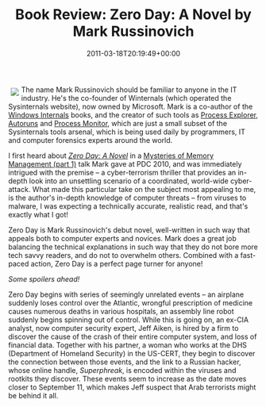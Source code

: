﻿---
title: 'Book Review: Zero Day: A Novel by Mark Russinovich'
date: 2011-03-18T20:19:49+00:00
---
[<img style="float: left; padding: 5px" src="http://i2.wp.com/ecx.images-amazon.com/images/I/51s-8x8YWEL._SL160_.jpg?resize=107%2C160" />](https://www.amazon.com/dp/1250007305/ref=as_li_ss_til?tag=inabs-20&camp=0&creative=0&linkCode=as4&creativeASIN=1250007305&adid=07RKPDMVFCXAC0V01VXY&)The name Mark Russinovich should be familiar to anyone in the IT industry. He's the co-founder of Winternals (which operated the Sysinternals website), now owned by Microsoft. Mark is a co-author of the <a href="http://amzn.to/eKaXDx" target="_blank">Windows Internals</a> books, and the creator of such tools as <a href="http://technet.microsoft.com/en-us/sysinternals/bb896653" target="_blank">Process Explorer</a>, <a href="http://technet.microsoft.com/en-us/sysinternals/bb963902" target="_blank">Autoruns</a> and <a href="http://technet.microsoft.com/en-us/sysinternals/bb896645" target="_blank">Process Monitor</a>, which are just a small subset of the Sysinternals tools arsenal, which is being used daily by programmers, IT and computer forensics experts around the world.

<!-- more -->

I first heard about *<a href="http://www.amazon.com/Zero-Day-Novel-Mark-Russinovich/dp/031261246X?SubscriptionId=AKIAI4TIA44MOSRMVWNA&tag=inabs-20" target="_blank">Zero Day: A Novel</a>* in a <a href="http://player.microsoftpdc.com/Session/1689962d-dea2-48bd-80d8-96e954fa5329" target="_blank">Mysteries of Memory Management (part 1)</a> talk Mark gave at PDC 2010, and was immediately intrigued with the premise &ndash; a cyber-terrorism thriller that provides an in-depth look into an unsettling scenario of a coordinated, world-wide cyber-attack. What made this particular take on the subject most appealing to me, is the author's in-depth knowledge of computer threats &ndash; from viruses to malware, I was expecting a technically accurate, realistic read, and that's exactly what I got!

Zero Day is Mark Russinovich's debut novel, well-written in such way that appeals both to computer experts and novices. Mark does a great job balancing the technical explanations in such way that they do not bore more tech savvy readers, and do not to overwhelm others. Combined with a fast-paced action, Zero Day is a perfect page turner for anyone!

_Some spoilers ahead!_

Zero Day begins with series of seemingly unrelated events &ndash; an airplane suddenly loses control over the Atlantic, wrongful prescription of medicine causes numerous deaths in various hospitals, an assembly line robot suddenly begins spinning out of control. While this is going on, an ex-CIA analyst, now computer security expert, Jeff Aiken, is hired by a firm to discover the cause of the crash of their entire computer system, and loss of financial data. Together with his partner, a woman who works at the DHS (Department of Homeland Security) in the US-CERT, they begin to discover the connection between those events, and the link to a Russian hacker, whose online handle, _Superphreak_, is encoded within the viruses and rootkits they discover. These events seem to increase as the date moves closer to September 11, which makes Jeff suspect that Arab terrorists might be behind it all.
